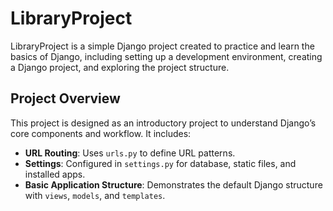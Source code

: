 # LibraryProject

LibraryProject is a simple Django project created to practice and learn the basics of Django, including setting up a development environment, creating a Django project, and exploring the project structure.

## Project Overview

This project is designed as an introductory project to understand Django’s core components and workflow. It includes:

- **URL Routing**: Uses `urls.py` to define URL patterns.
- **Settings**: Configured in `settings.py` for database, static files, and installed apps.
- **Basic Application Structure**: Demonstrates the default Django structure with `views`, `models`, and `templates`.
